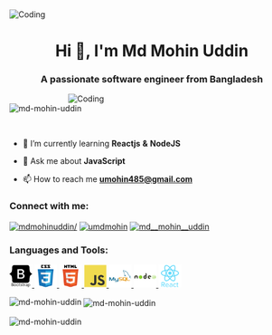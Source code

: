 <img align="center" alt="Coding" width="100%" height="500px" src="https://static.vecteezy.com/system/resources/thumbnails/022/328/336/original/isometric-desktop-computer-coding-programming-technology-programming-concept-technology-animation-transparent-background-with-alpha-channel-free-video.jpg">
<h1 align="center">Hi 👋, I'm Md Mohin Uddin</h1>
<h3 align="center">A passionate software engineer from Bangladesh</h3>
<img align="right" alt="Coding" width="400" src="https://t4.ftcdn.net/jpg/03/13/40/45/360_F_313404541_e9YZ3pht6oEEkMXuhxTboqXA2B2ShNnC.jpg">

<p align="left"> <img src="https://komarev.com/ghpvc/?username=md-mohin-uddin&label=Profile%20views&color=0e75b6&style=flat" alt="md-mohin-uddin" /> </p>

<p align="left"> <a href="https://twitter.com/" target="blank"><img src="https://img.shields.io/twitter/follow/?logo=twitter&style=for-the-badge" alt="" /></a> </p>

- 🌱 I’m currently learning **Reactjs** **&** **NodeJS**

- 💬 Ask me about **JavaScript**

- 📫 How to reach me **umohin485@gmail.com**

<h3 align="left">Connect with me:</h3>
<p align="left">
<a href="https://linkedin.com/in/mdmohinuddin/" target="blank"><img align="center" src="https://raw.githubusercontent.com/rahuldkjain/github-profile-readme-generator/master/src/images/icons/Social/linked-in-alt.svg" alt="mdmohinuddin/" height="30" width="40" /></a>
<a href="https://fb.com/umdmohin" target="blank"><img align="center" src="https://raw.githubusercontent.com/rahuldkjain/github-profile-readme-generator/master/src/images/icons/Social/facebook.svg" alt="umdmohin" height="30" width="40" /></a>
<a href="https://instagram.com/md__mohin__uddin" target="blank"><img align="center" src="https://raw.githubusercontent.com/rahuldkjain/github-profile-readme-generator/master/src/images/icons/Social/instagram.svg" alt="md__mohin__uddin" height="30" width="40" /></a>
</p>

<h3 align="left">Languages and Tools:</h3>
<p align="left"> <a href="https://getbootstrap.com" target="_blank" rel="noreferrer"> <img src="https://raw.githubusercontent.com/devicons/devicon/master/icons/bootstrap/bootstrap-plain-wordmark.svg" alt="bootstrap" width="40" height="40"/> </a> <a href="https://www.w3schools.com/css/" target="_blank" rel="noreferrer"> <img src="https://raw.githubusercontent.com/devicons/devicon/master/icons/css3/css3-original-wordmark.svg" alt="css3" width="40" height="40"/> </a> <a href="https://www.w3.org/html/" target="_blank" rel="noreferrer"> <img src="https://raw.githubusercontent.com/devicons/devicon/master/icons/html5/html5-original-wordmark.svg" alt="html5" width="40" height="40"/> </a> <a href="https://developer.mozilla.org/en-US/docs/Web/JavaScript" target="_blank" rel="noreferrer"> <img src="https://raw.githubusercontent.com/devicons/devicon/master/icons/javascript/javascript-original.svg" alt="javascript" width="40" height="40"/> </a> <a href="https://www.mysql.com/" target="_blank" rel="noreferrer"> <img src="https://raw.githubusercontent.com/devicons/devicon/master/icons/mysql/mysql-original-wordmark.svg" alt="mysql" width="40" height="40"/> </a> <a href="https://nodejs.org" target="_blank" rel="noreferrer"> <img src="https://raw.githubusercontent.com/devicons/devicon/master/icons/nodejs/nodejs-original-wordmark.svg" alt="nodejs" width="40" height="40"/> </a> <a href="https://reactjs.org/" target="_blank" rel="noreferrer"> <img src="https://raw.githubusercontent.com/devicons/devicon/master/icons/react/react-original-wordmark.svg" alt="react" width="40" height="40"/> </a> </p>

<p><img align="left" src="https://github-readme-stats.vercel.app/api/top-langs?username=md-mohin-uddin&show_icons=true&locale=en&layout=compact" alt="md-mohin-uddin" /></p>

<p>&nbsp;<img align="center" src="https://github-readme-stats.vercel.app/api?username=md-mohin-uddin&show_icons=true&locale=en" alt="md-mohin-uddin" /></p>

<p><img align="center" src="https://github-readme-streak-stats.herokuapp.com/?user=md-mohin-uddin&" alt="md-mohin-uddin" /></p>
